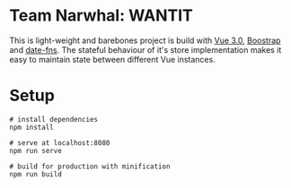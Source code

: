 # Team Narwhal: WANTIT
This is light-weight and barebones project is build with [Vue 3.0](https://vuejs.org/), [Boostrap](https://getbootstrap.com/) and [date-fns](https://date-fns.org/).
The stateful behaviour of it's store implementation makes it easy to maintain state between different Vue instances.

# Setup
```
# install dependencies
npm install

# serve at localhost:8080
npm run serve

# build for production with minification
npm run build
```

